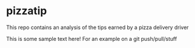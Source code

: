 # pizzatip
This repo contains an analysis of the tips earned by a pizza delivery driver

This is some sample text here!
For an example on a git push/pull/stuff
